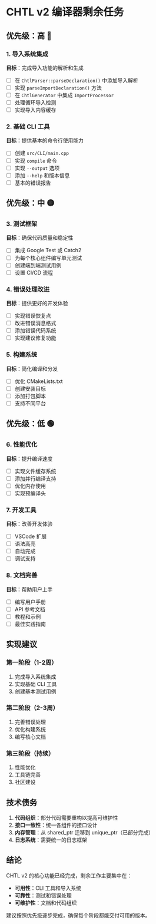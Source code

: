 # CHTL v2 编译器剩余任务

## 优先级：高 🔴

### 1. 导入系统集成
**目标**：完成导入功能的解析和生成
- [ ] 在 `ChtlParser::parseDeclaration()` 中添加导入解析
- [ ] 实现 `parseImportDeclaration()` 方法
- [ ] 在 `ChtlGenerator` 中集成 `ImportProcessor`
- [ ] 处理循环导入检测
- [ ] 实现导入内容缓存

### 2. 基础 CLI 工具
**目标**：提供基本的命令行使用能力
- [ ] 创建 `src/CLI/main.cpp`
- [ ] 实现 `compile` 命令
- [ ] 实现 `--output` 选项
- [ ] 添加 `--help` 和版本信息
- [ ] 基本的错误报告

## 优先级：中 🟡

### 3. 测试框架
**目标**：确保代码质量和稳定性
- [ ] 集成 Google Test 或 Catch2
- [ ] 为每个核心组件编写单元测试
- [ ] 创建端到端测试用例
- [ ] 设置 CI/CD 流程

### 4. 错误处理改进
**目标**：提供更好的开发体验
- [ ] 实现错误恢复点
- [ ] 改进错误消息格式
- [ ] 添加错误代码系统
- [ ] 实现建议修复功能

### 5. 构建系统
**目标**：简化编译和分发
- [ ] 优化 CMakeLists.txt
- [ ] 创建安装目标
- [ ] 添加打包脚本
- [ ] 支持不同平台

## 优先级：低 🟢

### 6. 性能优化
**目标**：提升编译速度
- [ ] 实现文件缓存系统
- [ ] 添加并行编译支持
- [ ] 优化内存使用
- [ ] 实现预编译头

### 7. 开发工具
**目标**：改善开发体验
- [ ] VSCode 扩展
- [ ] 语法高亮
- [ ] 自动完成
- [ ] 调试支持

### 8. 文档完善
**目标**：帮助用户上手
- [ ] 编写用户手册
- [ ] API 参考文档
- [ ] 教程和示例
- [ ] 最佳实践指南

## 实现建议

### 第一阶段（1-2周）
1. 完成导入系统集成
2. 实现基础 CLI 工具
3. 创建基本测试用例

### 第二阶段（2-3周）
1. 完善错误处理
2. 优化构建系统
3. 编写核心文档

### 第三阶段（持续）
1. 性能优化
2. 工具链完善
3. 社区建设

## 技术债务

1. **代码组织**：部分代码需要重构以提高可维护性
2. **接口一致性**：统一各组件的接口设计
3. **内存管理**：从 shared_ptr 迁移到 unique_ptr（已部分完成）
4. **日志系统**：需要统一的日志框架

## 结论

CHTL v2 的核心功能已经完成，剩余工作主要集中在：
- **可用性**：CLI 工具和导入系统
- **可靠性**：测试和错误处理
- **可维护性**：文档和代码组织

建议按照优先级逐步完成，确保每个阶段都能交付可用的版本。